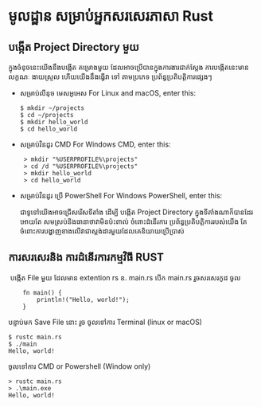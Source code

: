 # មូលដ្ឋាន សម្រាប់អ្នកសរសេរភាសា Rust


##  បង្កើត  Project Directory មួយ

ក្នុងចំនុចនេះយើងនឹងបង្កើត គម្រោងមួយ ដែលអាចប្រើបាន​ក្នុងការងារជាក់ស្តែង  ការបង្កើតនេះមានលក្ខណៈ ងាយស្រួល ហើយយើងនឹងធ្វើវា ទៅ តាមប្រភេទ ប្រព័ន្ធប្រតិបត្តិការផ្សេងៗ ​


*  សម្រាប់លីនុច មេសអូអេស  For Linux and macOS, enter this:

    ```
    $ mkdir ~/projects
    $ cd ~/projects
    $ mkdir hello_world
    $ cd hello_world
    ```

*  សម្រាប់វិនដូរ​ CMD For Windows CMD, enter this:
   ```
    > mkdir "%USERPROFILE%\projects"
    > cd /d "%USERPROFILE%\projects"
    > mkdir hello_world
    > cd hello_world
    ```

* សម្រាប់វិនដូរ ប្រើ PowerShell For Windows PowerShell, enter this:

    ជាទូទៅយើងអាចជ្រើសរើសទីតាំង ដើម្បី បង្កើត Project Directory ក្នុងទីតាំងណាក៏បានដែរ អោយតែ សមស្រប់និងធានាថាវាមិនប៉ះពាល់ ចំពោះដំនើរការ ប្រព័ន្ធប្រតិបត្តិការរបស់យើង តែចំពោះការបង្ហាញខាងលើវាជាស្តង់ដារមួយដែលគេនិយាយប្រើប្រាស់

## ការសរសេរនិង ការដំនើរការ​កម្មវិធី RUST 

​ បង្កើត File មួយ ដែលមាន  extention rs  ឧ. main.rs 
បើក main.rs រួចសរសេរកូដ ចូល 

```
    fn main() {
        println!("Hello, world!");
    }
```
បន្ទាប់មក Save File នោះ ​រួច 
ចូលទៅការ Terminal (linux or macOS)
```
$ rustc main.rs
$ ./main
Hello, world!
```
 ចូលទៅការ CMD or Powershell (Window only)
```
> rustc main.rs
> .\main.exe
Hello, world!
```
